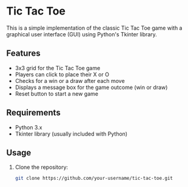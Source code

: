 # Tic Tac Toe

This is a simple implementation of the classic Tic Tac Toe game with a graphical user interface (GUI) using Python's Tkinter library.

## Features

- 3x3 grid for the Tic Tac Toe game
- Players can click to place their X or O
- Checks for a win or a draw after each move
- Displays a message box for the game outcome (win or draw)
- Reset button to start a new game

## Requirements

- Python 3.x
- Tkinter library (usually included with Python)

## Usage

1. Clone the repository:

   ```bash
   git clone https://github.com/your-username/tic-tac-toe.git
